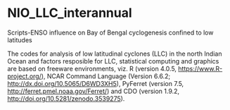 # NIO_LLC_interannual
Scripts-ENSO influence on Bay of Bengal cyclogenesis confined to low latitudes



The codes for analysis of low latitudinal cyclones (LLC) in the north Indian Ocean and factors resposible for LLC, statistical computing and graphics are based on freeware environments, viz. R (version 4.0.5, https://www.R-project.org/), NCAR Command Language (Version 6.6.2; http://dx.doi.org/10.5065/D6WD3XH5), PyFerret (version 7.5, http://ferret.pmel.noaa.gov/Ferret/) and CDO (version 1.9.2, http://doi.org/10.5281/zenodo.3539275).
